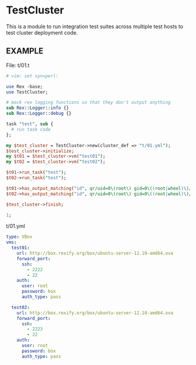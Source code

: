 # TestCluster

This is a module to run integration test suites across multiple test hosts to
test cluster deployment code.

## EXAMPLE

File: t/01.t

```perl
# vim: set syn=perl:

use Rex -base;
use TestCluster;

# mock rex logging functions so that they don't output anything
sub Rex::Logger::info {}
sub Rex::Logger::debug {}

task "test", sub {
  # run task code
};

my $test_cluster = TestCluster->new(cluster_def => "t/01.yml");
$test_cluster->initialize;
my $t01 = $test_cluster->vm("test01");
my $t02 = $test_cluster->vm("test02");

$t01->run_task("test");
$t02->run_task("test");

$t01->has_output_matching("id", qr/uid=0\(root\) gid=0\((root|wheel)\)/);
$t02->has_output_matching("id", qr/uid=0\(root\) gid=0\((root|wheel)\)/);

$test_cluster->finish;

1;
```

t/01.yml
```yaml
type: VBox
vms:
  test01:
    url: http://box.rexify.org/box/ubuntu-server-12.10-amd64.ova
    forward_port:
      ssh:
        - 2222
        - 22
    auth:
      user: root
      password: box
      auth_type: pass

  test02:
    url: http://box.rexify.org/box/ubuntu-server-12.10-amd64.ova
    forward_port:
      ssh:
        - 2223
        - 22
    auth:
      user: root
      password: box
      auth_type: pass
```